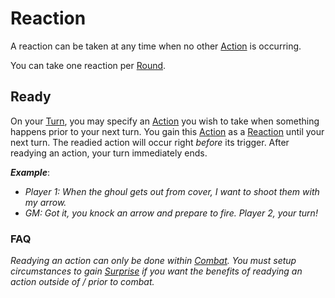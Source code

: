 # Reaction

A reaction can be taken at any time when no other [Action](../Core%20Procedures/Action.md) is occurring.

You can take one reaction per [Round](../Core%20Procedures/Round.md).

## Ready

On your [Turn](../Core%20Procedures/Turn.md), you may specify an [Action](../Core%20Procedures/Action.md) you wish to take when something happens prior to your next turn. You gain this [Action](../Core%20Procedures/Action.md) as a [Reaction](Reaction.md) until your next turn. The readied action will occur right *before* its trigger. After readying an action, your turn immediately ends.

***Example***:
- *Player 1: When the ghoul gets out from cover, I want to shoot them with my arrow.*
- *GM: Got it, you knock an arrow and prepare to fire. Player 2, your turn!*

### FAQ

*Readying an action can only be done within [Combat](Combat.md). You must setup circumstances to gain [Surprise](../Conditions/Surprised.md) if you want the benefits of readying an action outside of / prior to combat.*
